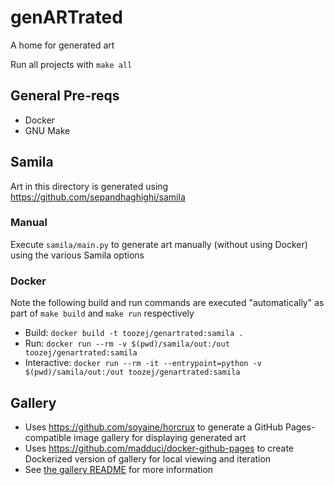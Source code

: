 # genARTrated
A home for generated art

Run all projects with `make all`

## General Pre-reqs
- Docker
- GNU Make

## Samila
Art in this directory is generated using <https://github.com/sepandhaghighi/samila>

### Manual
Execute `samila/main.py` to generate art manually (without using Docker) using the various Samila options

### Docker
Note the following build and run commands are executed "automatically" as part of `make build` and `make run` respectively

- Build: `docker build -t toozej/genartrated:samila .`
- Run: `docker run --rm -v $(pwd)/samila/out:/out toozej/genartrated:samila`
- Interactive: `docker run --rm -it --entrypoint=python -v $(pwd)/samila/out:/out toozej/genartrated:samila`

## Gallery
- Uses <https://github.com/soyaine/horcrux> to generate a GitHub Pages-compatible image gallery for displaying generated art
- Uses <https://github.com/madduci/docker-github-pages> to create Dockerized version of gallery for local viewing and iteration
- See [the gallery README](./gallery/README.md) for more information
